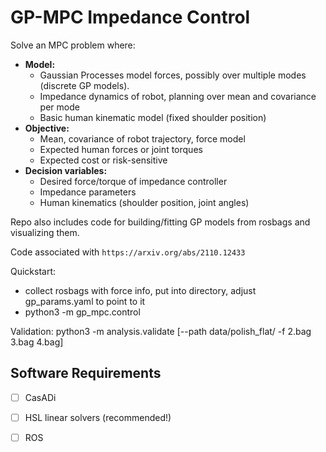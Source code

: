 # GP-MPC Impedance Control

Solve an MPC problem where:
 - **Model:** 
   - Gaussian Processes model forces, possibly over multiple modes (discrete GP models).
   - Impedance dynamics of robot, planning over mean and covariance per mode
   - Basic human kinematic model (fixed shoulder position)
 - **Objective:**
   - Mean, covariance of robot trajectory, force model
   - Expected human forces or joint torques
   - Expected cost or risk-sensitive
 - **Decision variables:**
    - Desired force/torque of impedance controller
    - Impedance parameters
    - Human kinematics (shoulder position, joint angles) 

Repo also includes code for building/fitting GP models from rosbags and visualizing them.

Code associated with `https://arxiv.org/abs/2110.12433`

Quickstart:
 - collect rosbags with force info, put into directory, adjust gp_params.yaml to point to it
 - python3 -m gp_mpc.control

Validation: python3 -m analysis.validate [--path data/polish_flat/ -f 2.bag 3.bag 4.bag]


## Software Requirements
 - [ ] CasADi
 - [ ] HSL linear solvers (recommended!)
 - [ ] ROS



